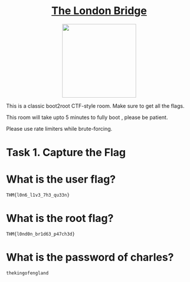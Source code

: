 # <div align="center">[The London Bridge](https://tryhackme.com/r/room/thelondonbridge)</div>
<div align="center">
  <img src="https://github.com/user-attachments/assets/6a1bd7f0-2c17-4f11-8fb3-04d8eaa712c9" height="200"></img>
</div>

This is a classic boot2root CTF-style room. Make sure to get all the flags.

This room will take upto 5 minutes to fully boot , please be patient.

Please use rate limiters while brute-forcing.

# Task 1. Capture the Flag
# What is the user flag?
```
THM{l0n6_l1v3_7h3_qu33n}
```
# What is the root flag?
```
THM{l0nd0n_br1d63_p47ch3d}
```
# What is the password of charles?
```
thekingofengland
```
